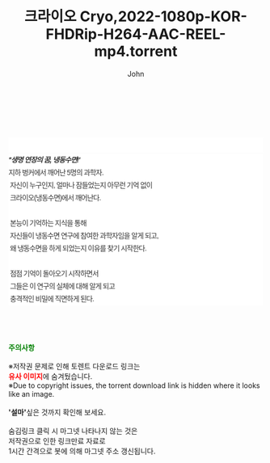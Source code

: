 ﻿---
layout: post
title:  "크라이오 Cryo,2022-1080p-KOR-FHDRip-H264-AAC-REEL-mp4.torrent"
author: John
categories: [ 영화 ]
tags: [  ]
image:  
description: "크라이오 Cryo,2022-1080p-KOR-FHDRip-H264-AAC-REEL-mp4 torrent 정보 공유"
toc: true
toc_sticky: true
---

<br>
<div class="view-img">
<a class="view_image" href="http://torrentmobile62.com/bbs/view_image.php?fn=%2Fdata%2Ffile%2Fmovie%2F1040166539_m6P3czdR_37aef053b1078c02c6807e74d00e60d145016aae.jpg" target="_blank"><img alt="" class="img-tag" content="http://torrentmobile62.com/data/file/movie/1040166539_m6P3czdR_37aef053b1078c02c6807e74d00e60d145016aae.jpg" itemprop="image" src="http://torrentmobile62.com/data/file/movie/1040166539_m6P3czdR_37aef053b1078c02c6807e74d00e60d145016aae.jpg"/></a><a class="view_image" href="http://torrentmobile62.com/bbs/view_image.php?fn=%2Fdata%2Ffile%2Fmovie%2F1040166539_rIpsuqkG_89fcc166a12f489ca010ba8bc36f2a760efde2a1.jpg" target="_blank"><img alt="" class="img-tag" content="http://torrentmobile62.com/data/file/movie/1040166539_rIpsuqkG_89fcc166a12f489ca010ba8bc36f2a760efde2a1.jpg" itemprop="image" src="http://torrentmobile62.com/data/file/movie/1040166539_rIpsuqkG_89fcc166a12f489ca010ba8bc36f2a760efde2a1.jpg"/></a></div><div class="view-content" itemprop="description">
<p><br/></p><div class="title_area" style="margin:0px 0px 9px;padding:0px;list-style:none;font-family:'나눔고딕', NanumGothic, '돋움', Dotum, Helvetica, 'AppleSDGothicNeo-Medium', AppleGothic, sans-serif;height:30px;float:none;background-color:rgb(255,255,255);"><h4 class="h_story" style="margin:5px 10px 0px 0px;padding:0px;list-style:none;font-family:'돋움', sans-serif;height:18px;width:49px;background:url(&quot;https://ssl.pstatic.net/static/movie/2020/10/h_tx_sp5.png&quot;) no-repeat 0px -17px;float:left;"><strong class="blind" style="margin:0px;padding:0px;list-style:none;font-size:0px;font-family:inherit;color:inherit;width:1px;height:1px;line-height:0;">줄거리</strong></h4></div><h5 class="h_tx_story" style="margin:-7px 0px 1px;padding:0px;list-style:none;font-size:14px;font-family:'나눔고딕', NanumGothic, Helvetica, sans-serif;color:rgb(51,51,51);background-image:url(&quot;https://ssl.pstatic.net/static/movie/2014/01/blank.gif&quot;);letter-spacing:-1px;line-height:25px;background-color:rgb(255,255,255);">''생명 연장의 꿈, 냉동수면!'</h5><p class="con_tx" style="margin-top:-1px;margin-bottom:-6px;list-style:none;font-size:14px;font-family:'나눔고딕', NanumGothic, '돋움', Dotum, Helvetica, 'AppleSDGothicNeo-Medium', AppleGothic, sans-serif;color:rgb(51,51,51);background-image:url(&quot;https://ssl.pstatic.net/static/movie/2014/01/blank.gif&quot;);letter-spacing:-1px;line-height:25px;background-color:rgb(255,255,255);">지하 벙커에서 깨어난 5명의 과학자.<br style="list-style:none;font-size:12px;font-family:'돋움', sans-serif;color:rgb(0,0,0);"/> 자신이 누구인지, 얼마나 잠들었는지 아무런 기억 없이<br style="list-style:none;font-size:12px;font-family:'돋움', sans-serif;color:rgb(0,0,0);"/> 크라이오(냉동수면)에서 깨어난다.<br style="list-style:none;font-size:12px;font-family:'돋움', sans-serif;color:rgb(0,0,0);"/> <br style="list-style:none;font-size:12px;font-family:'돋움', sans-serif;color:rgb(0,0,0);"/> 본능이 기억하는 지식을 통해<br style="list-style:none;font-size:12px;font-family:'돋움', sans-serif;color:rgb(0,0,0);"/> 자신들이 냉동수면 연구에 참여한 과학자임을 알게 되고,<br style="list-style:none;font-size:12px;font-family:'돋움', sans-serif;color:rgb(0,0,0);"/> 왜 냉동수면을 하게 되었는지 이유를 찾기 시작한다.<br style="list-style:none;font-size:12px;font-family:'돋움', sans-serif;color:rgb(0,0,0);"/> <br style="list-style:none;font-size:12px;font-family:'돋움', sans-serif;color:rgb(0,0,0);"/> 점점 기억이 돌아오기 시작하면서<br style="list-style:none;font-size:12px;font-family:'돋움', sans-serif;color:rgb(0,0,0);"/> 그들은 이 연구의 실체에 대해 알게 되고<br style="list-style:none;font-size:12px;font-family:'돋움', sans-serif;color:rgb(0,0,0);"/> 충격적인 비밀에 직면하게 된다.</p> </div>
    
<br><br><br>
<p data-ke-size="size16"><b><span style="color: green;">주의사항</span></b><br /><br />※저작권 문제로 인해 토렌트 다운로드 링크는<br /><b><span style="color: red;">유사 이미지</span></b>에 숨겨뒀습니다.<br />※Due to copyright issues, the torrent download link is hidden where it looks like an image.<br /><br /><b>'설마'</b>싶은 것까지 확인해 보세요.<br /><br />숨김링크 클릭 시 마그넷 나타나지 않는 것은<br />저작권으로 인한 링크만료 자료로<br />1시간 간격으로 봇에 의해 마그넷 주소 갱신됩니다.</p>
